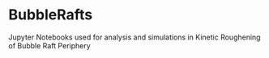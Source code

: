 # BubbleRafts
Jupyter Notebooks used for analysis and simulations in Kinetic Roughening of Bubble Raft Periphery
